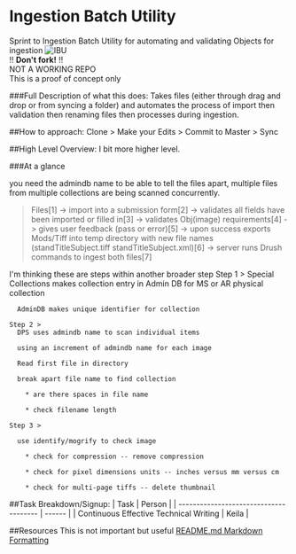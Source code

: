 # Ingestion Batch Utility
Sprint to Ingestion Batch Utility for automating and validating Objects for ingestion
![IBU](http://i.imgur.com/wTI6m0G.png)
<br/>:bangbang: **Don't fork!** :bangbang:<br/>
NOT A WORKING REPO<br/>
This is a proof of concept only

###Full Description of what this does:
  Takes files (either through drag and drop or from syncing a folder) and automates the process
  of import then validation then renaming files then processes during ingestion.

##How to approach:
Clone > Make your Edits > Commit to Master > Sync


##High Level Overview:
I bit more higher level.

###At a glance

you need the admindb name to be able to tell the files apart, multiple files from multiple collections are being scanned concurrently.

> Files[1] -> import into a submission form[2] -> validates all fields have been
>  imported or filled in[3] -> validates Obj(image) requirements[4] -> gives user
>  feedback (pass or error)[5] -> upon success exports Mods/Tiff into temp directory
>  with new file names (standTitleSubject.tiff standTitleSubject.xml)[6] -> server
>  runs Drush commands to ingest both files[7]

I'm thinking these are steps within another broader step
	Step 1 >
	  Special Collections makes collection entry in Admin DB for MS or AR physical collection
	
	  AdminDB makes unique identifier for collection
	
	Step 2 >
	  DPS uses admindb name to scan individual items
	
	  using an increment of admindb name for each image
	
	  Read first file in directory
	
	  break apart file name to find collection
	
	    * are there spaces in file name
	
	    * check filename length
	
	Step 3 >
	
	  use identify/mogrify to check image
	
	    * check for compression -- remove compression
	
	    * check for pixel dimensions units -- inches versus mm versus cm
	
	    * check for multi-page tiffs -- delete thumbnail




##Task Breakdown/Signup:
| Task                                   | Person |
| -------------------------------------- | ------ |
| Continuous Effective Technical Writing | Keila  |


##Resources
This is not important but useful
[README.md Markdown Formatting](https://guides.github.com/features/mastering-markdown/)
